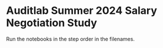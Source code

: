 # Auditlab Summer 2024 Salary Negotiation Study

Run the notebooks in the step order in the filenames.
